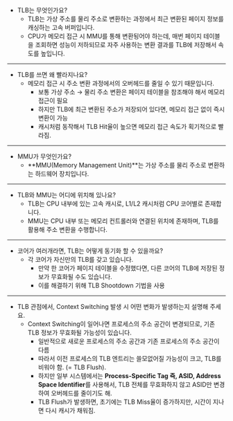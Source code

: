 - TLB는 무엇인가요?
  - TLB는 가상 주소를 물리 주소로 변환하는 과정에서 최근 변환된 페이지 정보를 캐싱하는 고속 버퍼입니다. 
  - CPU가 메모리 접근 시 MMU를 통해 변환됭어야 하는데, 매번 페이지 테이블을 조회하면 성능이 저하되므로 자주 사용하는 변환 결과를 TLB에 저장해서 속도를 높입니다. 
----
- TLB를 쓰면 왜 빨라지나요?
  - 메모리 접근 시 주소 변환 과정에서의 오버헤드를 줄일 수 있기 때문입니다. 
    - 보통 가상 주소 → 물리 주소 변환은 페이지 테이블을 참조해야 해서 메모리 접근이 필요
    - 하지만 TLB에 최근 변환된 주소가 저장되어 있다면, 메모리 접근 없이 즉시 변환이 가능 
    - 캐시처럼 동작해서 TLB Hit율이 높으면 메모리 접근 속도가 획기적으로 빨라짐.
----
- MMU가 무엇인가요?
  - **MMU(Memory Management Unit)**는 가상 주소를 물리 주소로 변환하는 하드웨어 장치입니다. 
----
- TLB와 MMU는 어디에 위치해 있나요?
  - TLB는 CPU 내부에 있는 고속 캐시로, L1/L2 캐시처럼 CPU 코어별로 존재합니다. 
  - MMU는 CPU 내부 또는 메모리 컨트롤러와 연결된 위치에 존재하며, TLB를 활용해 주소 변환을 수행합니다. 
-----
- 코어가 여러개라면, TLB는 어떻게 동기화 할 수 있을까요?
  - 각 코어가 자신만의 TLB를 갖고 있습니다. 
    - 만약 한 코어가 페이지 테이블을 수정했다면, 다른 코어의 TLB에 저장된 정보가 무효화될 수도 있습니다.
    - 이를 해결하기 위해 TLB Shootdown 기법을 사용
------
- TLB 관점에서, Context Switching 발생 시 어떤 변화가 발생하는지 설명해 주세요.
  - Context Switching이 일어나면 프로세스의 주소 공간이 변경되므로, 기존 TLB 정보가 무효화될 가능성이 있습니다. 
    - 일반적으로 새로운 프로세스의 주소 공간과 기존 프로세스의 주소 공간이 다름 
    - 따라서 이전 프로세스의 TLB 엔트리는 쓸모없어질 가능성이 크고, TLB를 비워야 함. (= TLB Flush). 
    - 하지만 일부 시스템에서는 **Process-Specific Tag 즉, ASID, Address Space Identifier**를 사용해서, TLB 전체를 무효화하지 않고 ASID만 변경하여 오버헤드를 줄이기도 해. 
    - TLB Flush가 발생하면, 초기에는 TLB Miss율이 증가하지만, 시간이 지나면 다시 캐시가 채워짐.